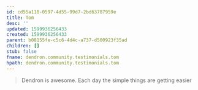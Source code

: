 ```yaml
---
id: cd55a110-0597-4d55-99d7-2bd63787959e
title: Tom
desc: ''
updated: 1599936256433
created: 1599936256433
parent: b08155fe-c5c6-4d4c-a737-d500923f35ad
children: []
stub: false
fname: dendron.community.testimonials.tom
hpath: dendron.community.testimonials.tom
---
```

> Dendron is awesome.  Each day the simple things are getting easier

